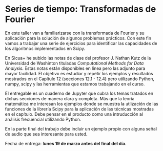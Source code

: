 # Series de tiempo: Transformadas de Fourier #

En este taller van a familiarizarse con la transformada de Fourier y su aplicación para la solución de algunos problemas prácticos. Con este fin vamos a trabajar una serie de ejercicios para identificar las capacidades de los algoritmos implementados en Scipy.

En Sicua+ he subido las notas de clase del profesor J. Nathan Kutz de la Universidad de Washinton tituladas *Computational Methods for Data Analysis*. Estas notas están disponibles en línea pero las adjunto para mayor facilidad. El objetivo es estudiar y repetir los ejemplos y resultados mostrados en el Capítulo 12 (secciones 12.1 - 12.4) pero utilizando Python, numpy, scipy y las herramientas que estamos trabajando en el curso.

El entregable es un cuaderno de Jupyter que cubra los temas tratados en dichas secciones de manera clara y completa. Más que la teoría matemática me interesan los ejemplos donde se muestra la utlización de las funciones de la librería Scipy para la aplicación de las técnicas mostradas en el capítulo. Debe pensar en el producto como una intruducción al análisis frecuencial utilizando Python.  

En la parte final del trabajo debe incluir un ejemplo propio con alguna señal de audio que sea interesante para usted.  

Fecha de entrega: **lunes 19 de marzo antes del final del día**.  
